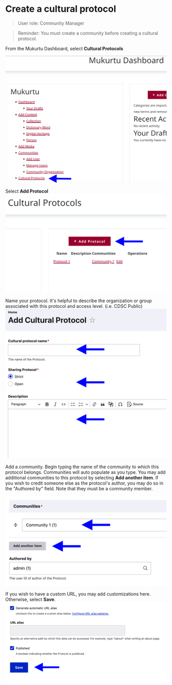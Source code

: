 # Create a cultural protocol

>User role: Community Manager  

>Reminder: You must create a community before creating a cultural protocol. 

From the Mukurtu Dashboard, select **Cultural Protocols**


![Select Cultural Protocols](../embeds/CreateProtocol1.png)

Select **Add Protocol**
![Select Add Protocol](../embeds/CreateProtocol2.png)


Name your protocol. It's helpful to describe the organization or group associated with this protocol and access level. (i.e. CDSC Public)
![Name your protocol](../embeds/CreateProtocol3.png)

Add a community. Begin typing the name of the community to which this protocol belongs. Communities will auto populate as you type. You may add additional communities to this protocol by selecting **Add another item**. If you wish to credit someone else as the protocol's author, you may do so in the "Authored by" field. Note that they must be a community member.

![Add a community](../embeds/Createprotocol4.png)

If you wish to have a custom URL, you may add customizations here. Otherwise, select **Save**. 
![Save](../embeds/CreateProtocol5.png)